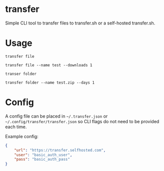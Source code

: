 # transfer

Simple CLI tool to transfer files to transfer.sh or a self-hosted transfer.sh.

# Usage

`transfer file`

`transfer file --name test --downloads 1`

`transer folder`

`transfer folder --name test.zip --days 1`

# Config

A config file can be placed in `~/.transfer.json` or `~/.config/transfer/transfer.json` so CLI flags do not need to be provided each time.

Example config:

```json
{
    "url": "https://transfer.selfhosted.com",
    "user": "basic_auth_user",
    "pass": "basic_auth_pass"
}
```
